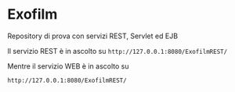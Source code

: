 # Exofilm

Repository di prova con servizi REST, Servlet ed EJB

Il servizio REST è in ascolto su
```http://127.0.0.1:8080/ExofilmREST/```

Mentre il servizio WEB è in ascolto su

```http://127.0.0.1:8080/ExofilmREST/```

